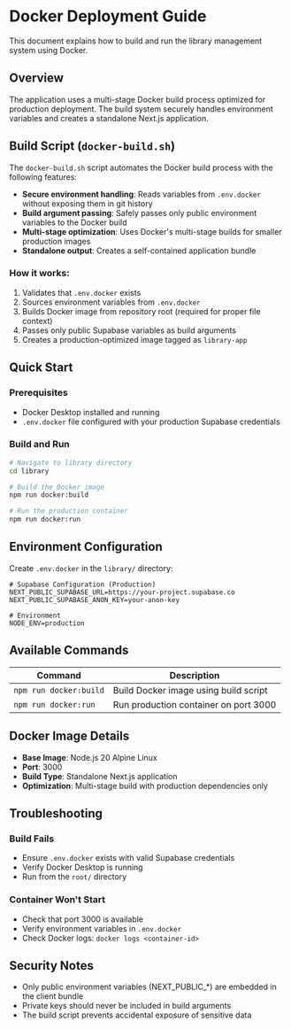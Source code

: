 # Docker Deployment Guide

This document explains how to build and run the library management system using Docker.

## Overview

The application uses a multi-stage Docker build process optimized for production deployment. The build system securely handles environment variables and creates a standalone Next.js application.

## Build Script (`docker-build.sh`)

The `docker-build.sh` script automates the Docker build process with the following features:

- **Secure environment handling**: Reads variables from `.env.docker` without exposing them in git history
- **Build argument passing**: Safely passes only public environment variables to the Docker build
- **Multi-stage optimization**: Uses Docker's multi-stage builds for smaller production images
- **Standalone output**: Creates a self-contained application bundle

### How it works:

1. Validates that `.env.docker` exists
2. Sources environment variables from `.env.docker`
3. Builds Docker image from repository root (required for proper file context)
4. Passes only public Supabase variables as build arguments
5. Creates a production-optimized image tagged as `library-app`

## Quick Start

### Prerequisites

- Docker Desktop installed and running
- `.env.docker` file configured with your production Supabase credentials

### Build and Run

```bash
# Navigate to library directory
cd library

# Build the Docker image
npm run docker:build

# Run the production container
npm run docker:run
```

## Environment Configuration

Create `.env.docker` in the `library/` directory:

```env
# Supabase Configuration (Production)
NEXT_PUBLIC_SUPABASE_URL=https://your-project.supabase.co
NEXT_PUBLIC_SUPABASE_ANON_KEY=your-anon-key

# Environment
NODE_ENV=production
```

## Available Commands

| Command | Description |
|---------|-------------|
| `npm run docker:build` | Build Docker image using build script |
| `npm run docker:run` | Run production container on port 3000 |

## Docker Image Details

- **Base Image**: Node.js 20 Alpine Linux
- **Port**: 3000
- **Build Type**: Standalone Next.js application
- **Optimization**: Multi-stage build with production dependencies only

## Troubleshooting

### Build Fails
- Ensure `.env.docker` exists with valid Supabase credentials
- Verify Docker Desktop is running
- Run from the `root/` directory

### Container Won't Start
- Check that port 3000 is available
- Verify environment variables in `.env.docker`
- Check Docker logs: `docker logs <container-id>`

## Security Notes

- Only public environment variables (NEXT_PUBLIC_*) are embedded in the client bundle
- Private keys should never be included in build arguments
- The build script prevents accidental exposure of sensitive data
